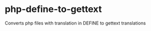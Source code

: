 php-define-to-gettext
=====================

Converts php files with translation in DEFINE to gettext translations